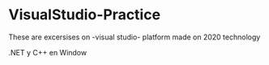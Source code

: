 # VisualStudio-Practice
These are excersises on -visual studio- platform made on 2020 technology

.NET y C++ en Window
